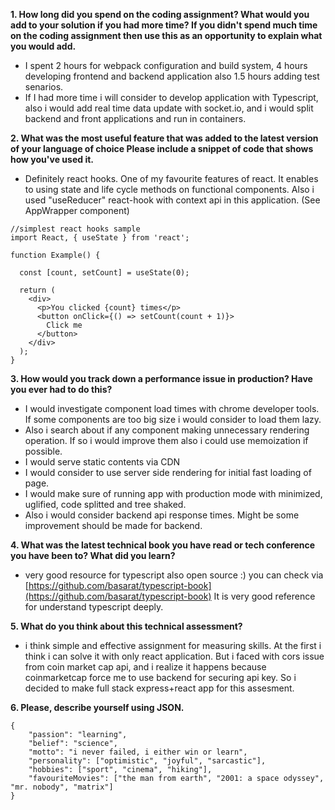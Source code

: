 **1. How long did you spend on the coding assignment? What would you add to your solution if you had
more time? If you didn't spend much time on the coding assignment then use this as an opportunity to
explain what you would add.**

- I spent 2 hours for webpack configuration and build system, 4 hours developing frontend and backend application also 1.5 hours adding test senarios.
- If I had more time i will consider to develop application with Typescript, also i would add real time data update with socket.io, and i would split backend and front applications and run in containers. 

**2. What was the most useful feature that was added to the latest version of your language of choice
Please include a snippet of code that shows how you've used it.**

- Definitely react hooks. One of my favourite features of react. It enables to using state and life cycle methods on functional components. Also i used "useReducer" react-hook with context api in this application. (See AppWrapper component)

```
//simplest react hooks sample
import React, { useState } from 'react';

function Example() {

  const [count, setCount] = useState(0);

  return (
    <div>
      <p>You clicked {count} times</p>
      <button onClick={() => setCount(count + 1)}>
        Click me
      </button>
    </div>
  );
}
```

**3. How would you track down a performance issue in production? Have you ever had to do this?**

- I would investigate component load times with chrome developer tools. If some components are too big size i would consider to load them lazy.
- Also i search about if any component making unnecessary rendering operation. If so i would improve them also i could use memoization if possible.
- I would serve static contents via CDN
- I would consider to use server side rendering for initial fast loading of page.
- I would make sure of running app with production mode with minimized, uglified, code splitted and tree shaked.
- Also i would consider backend api response times. Might be some improvement should be made for backend.

**4. What was the latest technical book you have read or tech conference you have been to? What did you
learn?**

- very good resource for typescript also open source :) you can check via [https://github.com/basarat/typescript-book](https://github.com/basarat/typescript-book) It is very good reference for understand typescript deeply.

**5. What do you think about this technical assessment?**

- i think simple and effective assignment for measuring skills. At the first i think i can solve it with only react application. But i faced with cors issue from coin market cap api, and i realize it happens because coinmarketcap force me to use backend for securing api key. So i decided to make full stack express+react app for this assesment.

**6. Please, describe yourself using JSON.**

    {
        "passion": "learning",
        "belief": "science",
        "motto": "i never failed, i either win or learn",
        "personality": ["optimistic", "joyful", "sarcastic"],
        "hobbies": ["sport", "cinema", "hiking"],
        "favouriteMovies": ["the man from earth", "2001: a space odyssey", "mr. nobody", "matrix"]
    }
